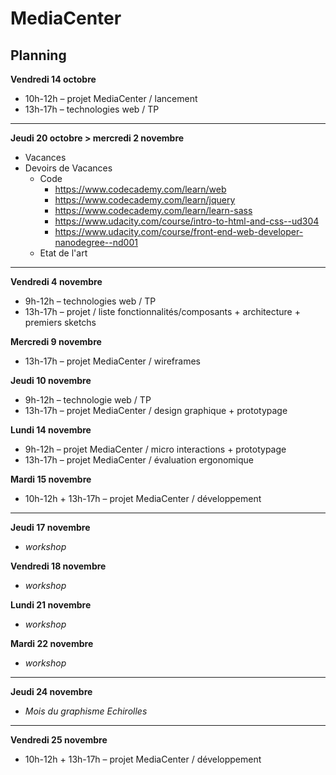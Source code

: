 # MediaCenter

## Planning

**Vendredi 14 octobre**
* 10h-12h – projet MediaCenter / lancement
* 13h-17h – technologies web / TP

---

**Jeudi 20 octobre > mercredi 2 novembre**
* Vacances
* Devoirs de Vacances
    * Code
        * https://www.codecademy.com/learn/web
        * https://www.codecademy.com/learn/jquery
        * https://www.codecademy.com/learn/learn-sass
        * https://www.udacity.com/course/intro-to-html-and-css--ud304
        * https://www.udacity.com/course/front-end-web-developer-nanodegree--nd001
    * Etat de l'art

---

**Vendredi 4 novembre**
* 9h-12h – technologies web / TP
* 13h-17h – projet / liste fonctionnalités/composants + architecture + premiers sketchs

**Mercredi 9 novembre**
* 13h-17h – projet MediaCenter / wireframes

**Jeudi 10 novembre**
* 9h-12h – technologie web / TP
* 13h-17h – projet MediaCenter / design graphique + prototypage

**Lundi 14 novembre**
* 9h-12h – projet MediaCenter / micro interactions + prototypage
* 13h-17h – projet MediaCenter / évaluation ergonomique

**Mardi 15 novembre**
* 10h-12h + 13h-17h – projet MediaCenter / développement

---

**Jeudi 17 novembre**
* _workshop_

**Vendredi 18 novembre**
* _workshop_

**Lundi 21 novembre**
* _workshop_

**Mardi 22 novembre**
* _workshop_

---

**Jeudi 24 novembre**
* _Mois du graphisme Echirolles_

---

**Vendredi 25 novembre**
* 10h-12h + 13h-17h – projet MediaCenter / développement
